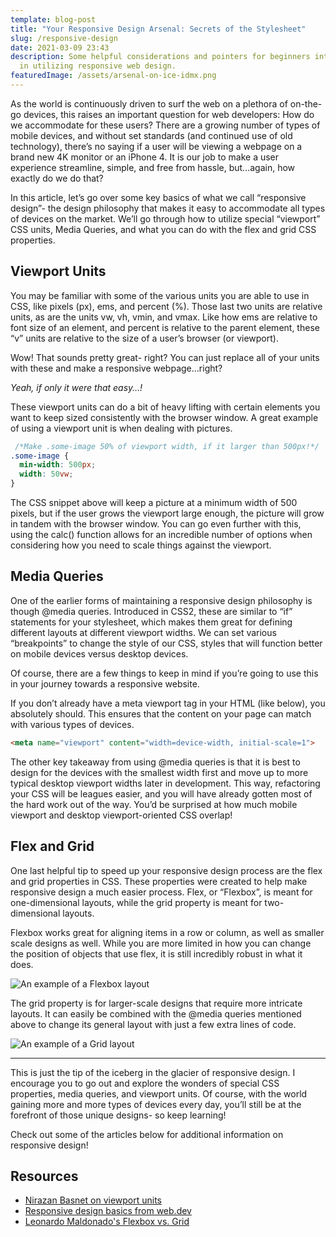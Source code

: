 ```yaml
---
template: blog-post
title: "Your Responsive Design Arsenal: Secrets of the Stylesheet"
slug: /responsive-design
date: 2021-03-09 23:43
description: Some helpful considerations and pointers for beginners interested
  in utilizing responsive web design.
featuredImage: /assets/arsenal-on-ice-idmx.png
---
```

As the world is continuously driven to surf the web on a plethora of on-the-go devices, this raises an important question for web developers: How do we accommodate for these users? There are a growing number of types of mobile devices, and without set standards (and continued use of old technology), there’s no saying if a user will be viewing a webpage on a brand new 4K monitor or an iPhone 4. It is our job to make a user experience streamline, simple, and free from hassle, but…again, how exactly do we do that?

In this article, let’s go over some key basics of what we call “responsive design”- the design philosophy that makes it easy to accommodate all types of devices on the market. We’ll go through how to utilize special “viewport” CSS units, Media Queries, and what you can do with the flex and grid CSS properties.

## **Viewport Units**

You may be familiar with some of the various units you are able to use in CSS, like pixels (px), ems, and percent (%). Those last two units are relative units, as are the units vw, vh, vmin, and vmax. Like how ems are relative to font size of an element, and percent is relative to the parent element, these “v” units are relative to the size of a user’s browser (or viewport).

Wow! That sounds pretty great- right? You can just replace all of your units with these and make a responsive webpage…right?

*Yeah, if only it were that easy…!*

These viewport units can do a bit of heavy lifting with certain elements you want to keep sized consistently with the browser window. A great example of using a viewport unit is when dealing with pictures.

```css
 /*Make .some-image 50% of viewport width, if it larger than 500px!*/
.some-image { 
  min-width: 500px;
  width: 50vw;
}
```

The CSS snippet above will keep a picture at a minimum width of 500 pixels, but if the user grows the viewport large enough, the picture will grow in tandem with the browser window. You can go even further with this, using the calc() function allows for an incredible number of options when considering how you need to scale things against the viewport.

## **Media Queries**

One of the earlier forms of maintaining a responsive design philosophy is though @media queries. Introduced in CSS2, these are similar to “if” statements for your stylesheet, which makes them great for defining different layouts at different viewport widths. We can set various “breakpoints” to change the style of our CSS, styles that will function better on mobile devices versus desktop devices.

Of course, there are a few things to keep in mind if you’re going to use this in your journey towards a responsive website.

If you don’t already have a meta viewport tag in your HTML (like below), you absolutely should. This ensures that the content on your page can match with various types of devices.

```html
<meta name="viewport" content="width=device-width, initial-scale=1">
```

The other key takeaway from using @media queries is that it is best to design for the devices with the smallest width first and move up to more typical desktop viewport widths later in development. This way, refactoring your CSS will be leagues easier, and you will have already gotten most of the hard work out of the way. You’d be surprised at how much mobile viewport and desktop viewport-oriented CSS overlap!

## **Flex and Grid**

One last helpful tip to speed up your responsive design process are the flex and grid properties in CSS. These properties were created to help make responsive design a much easier process. Flex, or “Flexbox”, is meant for one-dimensional layouts, while the grid property is meant for two-dimensional layouts.

Flexbox works great for aligning items in a row or column, as well as smaller scale designs as well. While you are more limited in how you can change the position of objects that use flex, it is still incredibly robust in what it does.

![An example of a Flexbox layout](/assets/chrome_21-03-09_23-54-35.png "An example of a Flexbox layout")

The grid property is for larger-scale designs that require more intricate layouts. It can easily be combined with the @media queries mentioned above to change its general layout with just a few extra lines of code.

![An example of a Grid layout](/assets/chrome_21-03-09_23-57-26.png "An example of a Grid layout")

- - -

This is just the tip of the iceberg in the glacier of responsive design. I encourage you to go out and explore the wonders of special CSS properties, media queries, and viewport units. Of course, with the world gaining more and more types of devices every day, you’ll still be at the forefront of those unique designs- so keep learning!

Check out some of the articles below for additional information on responsive design!

## **Resources**

* [Nirazan Basnet on viewport units](https://dev.to/nirazanbasnet/viewport-units-in-css-1bdj)
* [Responsive design basics from web.dev](https://web.dev/responsive-web-design-basics/)
* [Leonardo Maldonado's Flexbox vs. Grid](https://blog.logrocket.com/flexbox-vs-css-grid/)